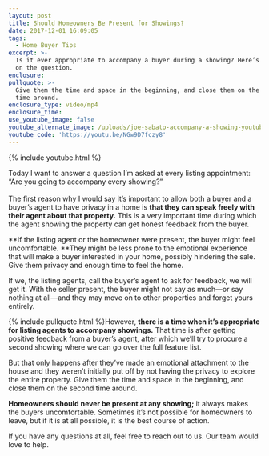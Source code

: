 ```yaml
---
layout: post
title: Should Homeowners Be Present for Showings?
date: 2017-12-01 16:09:05
tags:
  - Home Buyer Tips
excerpt: >-
  Is it ever appropriate to accompany a buyer during a showing? Here’s my take
  on the question.
enclosure:
pullquote: >-
  Give them the time and space in the beginning, and close them on the second
  time around.
enclosure_type: video/mp4
enclosure_time:
use_youtube_image: false
youtube_alternate_image: /uploads/joe-sabato-accompany-a-showing-youtube.jpg
youtube_code: 'https://youtu.be/NGw9D7fczy8'
---
```



{% include youtube.html %}

Today I want to answer a question I’m asked at every listing appointment: “Are you going to accompany every showing?”<br><br>The first reason why I would say it’s important to allow both a buyer and a buyer’s agent to have privacy in a home is **that they can speak freely with their agent about that property.** This is a very important time during which the agent showing the property can get honest feedback from the buyer.

**If the listing agent or the homeowner were present, the buyer might feel uncomfortable.&nbsp;**They might be less prone to the emotional experience that will make a buyer interested in your home, possibly hindering the sale. Give them privacy and enough time to feel the home.

If we, the listing agents, call the buyer’s agent to ask for feedback, we will get it. With the seller present, the buyer might not say as much—or say nothing at all—and they may move on to other properties and forget yours entirely.

{% include pullquote.html %}However, **there is a time when it’s appropriate for listing agents to accompany showings.** That time is after getting positive feedback from a buyer’s agent, after which we’ll try to procure a second showing where we can go over the full feature list.

But that only happens after they’ve made an emotional attachment to the house and they weren’t initially put off by not having the privacy to explore the entire property. Give them the time and space in the beginning, and close them on the second time around.

**Homeowners should never be present at any showing;** it always makes the buyers uncomfortable. Sometimes it’s not possible for homeowners to leave, but if it is at all possible, it is the best course of action.

If you have any questions at all, feel free to reach out to us. Our team would love to help.